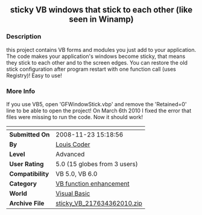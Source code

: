 ﻿<div align="center">

## sticky VB windows that stick to each other \(like seen in Winamp\)


</div>

### Description

this project contains VB forms and modules you just add to your application. The code makes your application's windows become sticky, that means they stick to each other and to the screen edges. You can restore the old stick configuration after program restart with one function call (uses Registry)! Easy to use!
 
### More Info
 
If you use VB5, open 'GFWindowStick.vbp' and remove the 'Retained=0' line to be able to open the project! On March 6th 2010 I fixed the error that files were missing to run the code. Now it should work!


<span>             |<span>
---                |---
**Submitted On**   |2008-11-23 15:18:56
**By**             |[Louis Coder](https://github.com/Planet-Source-Code/PSCIndex/blob/master/ByAuthor/louis-coder.md)
**Level**          |Advanced
**User Rating**    |5.0 (15 globes from 3 users)
**Compatibility**  |VB 5\.0, VB 6\.0
**Category**       |[VB function enhancement](https://github.com/Planet-Source-Code/PSCIndex/blob/master/ByCategory/vb-function-enhancement__1-25.md)
**World**          |[Visual Basic](https://github.com/Planet-Source-Code/PSCIndex/blob/master/ByWorld/visual-basic.md)
**Archive File**   |[sticky\_VB\_217634362010\.zip](https://github.com/Planet-Source-Code/louis-coder-sticky-vb-windows-that-stick-to-each-other-like-seen-in-winamp__1-72819/archive/master.zip)








